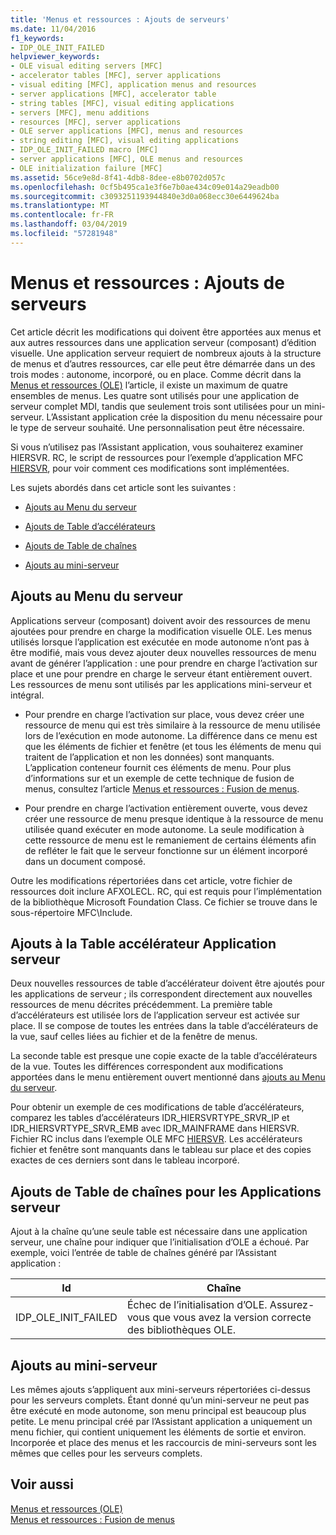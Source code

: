 ```yaml
---
title: 'Menus et ressources : Ajouts de serveurs'
ms.date: 11/04/2016
f1_keywords:
- IDP_OLE_INIT_FAILED
helpviewer_keywords:
- OLE visual editing servers [MFC]
- accelerator tables [MFC], server applications
- visual editing [MFC], application menus and resources
- server applications [MFC], accelerator table
- string tables [MFC], visual editing applications
- servers [MFC], menu additions
- resources [MFC], server applications
- OLE server applications [MFC], menus and resources
- string editing [MFC], visual editing applications
- IDP_OLE_INIT_FAILED macro [MFC]
- server applications [MFC], OLE menus and resources
- OLE initialization failure [MFC]
ms.assetid: 56ce9e8d-8f41-4db8-8dee-e8b0702d057c
ms.openlocfilehash: 0cf5b495ca1e3f6e7b0ae434c09e014a29eadb00
ms.sourcegitcommit: c3093251193944840e3d0a068ecc30e6449624ba
ms.translationtype: MT
ms.contentlocale: fr-FR
ms.lasthandoff: 03/04/2019
ms.locfileid: "57281948"
---
```

# <a name="menus-and-resources-server-additions"></a>Menus et ressources : Ajouts de serveurs

Cet article décrit les modifications qui doivent être apportées aux menus et aux autres ressources dans une application serveur (composant) d’édition visuelle. Une application serveur requiert de nombreux ajouts à la structure de menus et d’autres ressources, car elle peut être démarrée dans un des trois modes : autonome, incorporé, ou en place. Comme décrit dans la [Menus et ressources (OLE)](../mfc/menus-and-resources-ole.md) l’article, il existe un maximum de quatre ensembles de menus. Les quatre sont utilisés pour une application de serveur complet MDI, tandis que seulement trois sont utilisées pour un mini-serveur. L’Assistant application crée la disposition du menu nécessaire pour le type de serveur souhaité. Une personnalisation peut être nécessaire.

Si vous n’utilisez pas l’Assistant application, vous souhaiterez examiner HIERSVR. RC, le script de ressources pour l’exemple d’application MFC [HIERSVR](../visual-cpp-samples.md), pour voir comment ces modifications sont implémentées.

Les sujets abordés dans cet article sont les suivantes :

- [Ajouts au Menu du serveur](#_core_server_menu_additions)

- [Ajouts de Table d’accélérateurs](#_core_server_application_accelerator_table_additions)

- [Ajouts de Table de chaînes](../mfc/menus-and-resources-container-additions.md)

- [Ajouts au mini-serveur](#_core_mini.2d.server_additions)

##  <a name="_core_server_menu_additions"></a> Ajouts au Menu du serveur

Applications serveur (composant) doivent avoir des ressources de menu ajoutées pour prendre en charge la modification visuelle OLE. Les menus utilisés lorsque l’application est exécutée en mode autonome n’ont pas à être modifié, mais vous devez ajouter deux nouvelles ressources de menu avant de générer l’application : une pour prendre en charge l’activation sur place et une pour prendre en charge le serveur étant entièrement ouvert. Les ressources de menu sont utilisés par les applications mini-serveur et intégral.

- Pour prendre en charge l’activation sur place, vous devez créer une ressource de menu qui est très similaire à la ressource de menu utilisée lors de l’exécution en mode autonome. La différence dans ce menu est que les éléments de fichier et fenêtre (et tous les éléments de menu qui traitent de l’application et non les données) sont manquants. L’application conteneur fournit ces éléments de menu. Pour plus d’informations sur et un exemple de cette technique de fusion de menus, consultez l’article [Menus et ressources : Fusion de menus](../mfc/menus-and-resources-menu-merging.md).

- Pour prendre en charge l’activation entièrement ouverte, vous devez créer une ressource de menu presque identique à la ressource de menu utilisée quand exécuter en mode autonome. La seule modification à cette ressource de menu est le remaniement de certains éléments afin de refléter le fait que le serveur fonctionne sur un élément incorporé dans un document composé.

Outre les modifications répertoriées dans cet article, votre fichier de ressources doit inclure AFXOLECL. RC, qui est requis pour l’implémentation de la bibliothèque Microsoft Foundation Class. Ce fichier se trouve dans le sous-répertoire MFC\Include.

##  <a name="_core_server_application_accelerator_table_additions"></a> Ajouts à la Table accélérateur Application serveur

Deux nouvelles ressources de table d’accélérateur doivent être ajoutés pour les applications de serveur ; ils correspondent directement aux nouvelles ressources de menu décrites précédemment. La première table d’accélérateurs est utilisée lors de l’application serveur est activée sur place. Il se compose de toutes les entrées dans la table d’accélérateurs de la vue, sauf celles liées au fichier et de la fenêtre de menus.

La seconde table est presque une copie exacte de la table d’accélérateurs de la vue. Toutes les différences correspondent aux modifications apportées dans le menu entièrement ouvert mentionné dans [ajouts au Menu du serveur](#_core_server_menu_additions).

Pour obtenir un exemple de ces modifications de table d’accélérateurs, comparez les tables d’accélérateurs IDR_HIERSVRTYPE_SRVR_IP et IDR_HIERSVRTYPE_SRVR_EMB avec IDR_MAINFRAME dans HIERSVR. Fichier RC inclus dans l’exemple OLE MFC [HIERSVR](../visual-cpp-samples.md). Les accélérateurs fichier et fenêtre sont manquants dans le tableau sur place et des copies exactes de ces derniers sont dans le tableau incorporé.

##  <a name="_core_string_table_additions_for_server_applications"></a> Ajouts de Table de chaînes pour les Applications serveur

Ajout à la chaîne qu’une seule table est nécessaire dans une application serveur, une chaîne pour indiquer que l’initialisation d’OLE a échoué. Par exemple, voici l’entrée de table de chaînes généré par l’Assistant application :

|Id|Chaîne|
|--------|------------|
|IDP_OLE_INIT_FAILED|Échec de l’initialisation d’OLE. Assurez-vous que vous avez la version correcte des bibliothèques OLE.|

##  <a name="_core_mini.2d.server_additions"></a> Ajouts au mini-serveur

Les mêmes ajouts s’appliquent aux mini-serveurs répertoriées ci-dessus pour les serveurs complets. Étant donné qu’un mini-serveur ne peut pas être exécuté en mode autonome, son menu principal est beaucoup plus petite. Le menu principal créé par l’Assistant application a uniquement un menu fichier, qui contient uniquement les éléments de sortie et environ. Incorporée et place des menus et les raccourcis de mini-serveurs sont les mêmes que celles pour les serveurs complets.

## <a name="see-also"></a>Voir aussi

[Menus et ressources (OLE)](../mfc/menus-and-resources-ole.md)<br/>
[Menus et ressources : Fusion de menus](../mfc/menus-and-resources-menu-merging.md)
